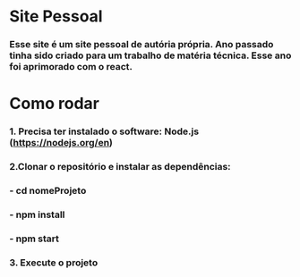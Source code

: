 # Site Pessoal
### Esse site é um site pessoal de autória própria. Ano passado tinha sido criado para um trabalho de matéria técnica. Esse ano foi aprimorado com o react.
# Como rodar
### 1. Precisa ter instalado o software: Node.js (https://nodejs.org/en)
### 2.Clonar o repositório e instalar as dependências: 
### - cd nomeProjeto
### - npm install
### - npm start
### 3. Execute o projeto

